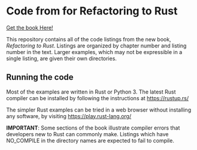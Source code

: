 # Code from for Refactoring to Rust

[Get the book Here!][buy_book]

This repository contains all of the code listings from the new book,
_Refactoring to Rust_. Listings are organized by chapter number and listing
number in the text. Larger examples, which may not be expressible in a single
listing, are given their own directories.

## Running the code

Most of the examples are written in Rust or Python 3. The latest Rust
compiler can be installed by following the instructions at https://rustup.rs/

The simpler Rust examples can be tried in a web browser without installing
any software, by visiting https://play.rust-lang.org/

**IMPORTANT**: Some sections of the book illustrate compiler errors that
developers new to Rust can commonly make. Listings which have NO_COMPILE in
the directory names are expected to fail to compile.

[buy_book]: https://www.manning.com/books/refactoring-to-rust?utm_source=mara&utm_medium=affiliate&utm_campaign=book_mara_refactoring_1_6_21&a_aid=mara&a_bid=eedce54d
